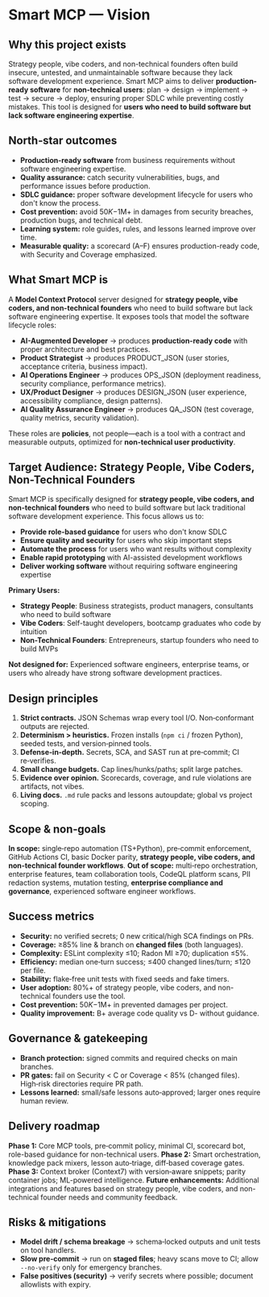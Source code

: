 # Smart MCP — Vision

## Why this project exists
Strategy people, vibe coders, and non-technical founders often build insecure, untested, and unmaintainable software because they lack software development experience. Smart MCP aims to deliver **production-ready software** for **non-technical users**: plan → design → implement → test → secure → deploy, ensuring proper SDLC while preventing costly mistakes. This tool is designed for **users who need to build software but lack software engineering expertise**.

## North‑star outcomes
- **Production-ready software** from business requirements without software engineering expertise.
- **Quality assurance:** catch security vulnerabilities, bugs, and performance issues before production.
- **SDLC guidance:** proper software development lifecycle for users who don't know the process.
- **Cost prevention:** avoid $50K-$1M+ in damages from security breaches, production bugs, and technical debt.
- **Learning system:** role guides, rules, and lessons learned improve over time.
- **Measurable quality:** a scorecard (A–F) ensures production-ready code, with Security and Coverage emphasized.

## What Smart MCP is
A **Model Context Protocol** server designed for **strategy people, vibe coders, and non-technical founders** who need to build software but lack software engineering expertise. It exposes tools that model the software lifecycle roles:
- **AI-Augmented Developer** → produces **production-ready code** with proper architecture and best practices.
- **Product Strategist** → produces PRODUCT_JSON (user stories, acceptance criteria, business impact).
- **AI Operations Engineer** → produces OPS_JSON (deployment readiness, security compliance, performance metrics).
- **UX/Product Designer** → produces DESIGN_JSON (user experience, accessibility compliance, design patterns).
- **AI Quality Assurance Engineer** → produces QA_JSON (test coverage, quality metrics, security validation).

These roles are **policies**, not people—each is a tool with a contract and measurable outputs, optimized for **non-technical user productivity**.

## Target Audience: Strategy People, Vibe Coders, Non-Technical Founders
Smart MCP is specifically designed for **strategy people, vibe coders, and non-technical founders** who need to build software but lack traditional software development experience. This focus allows us to:

- **Provide role-based guidance** for users who don't know SDLC
- **Ensure quality and security** for users who skip important steps
- **Automate the process** for users who want results without complexity
- **Enable rapid prototyping** with AI-assisted development workflows
- **Deliver working software** without requiring software engineering expertise

**Primary Users:**
- **Strategy People**: Business strategists, product managers, consultants who need to build software
- **Vibe Coders**: Self-taught developers, bootcamp graduates who code by intuition
- **Non-Technical Founders**: Entrepreneurs, startup founders who need to build MVPs

**Not designed for:** Experienced software engineers, enterprise teams, or users who already have strong software development practices.

## Design principles
1. **Strict contracts.** JSON Schemas wrap every tool I/O. Non‑conformant outputs are rejected.
2. **Determinism > heuristics.** Frozen installs (`npm ci` / frozen Python), seeded tests, and version‑pinned tools.
3. **Defense‑in‑depth.** Secrets, SCA, and SAST run at pre‑commit; CI re‑verifies.
4. **Small change budgets.** Cap lines/hunks/paths; split large patches.
5. **Evidence over opinion.** Scorecards, coverage, and rule violations are artifacts, not vibes.
6. **Living docs.** `.md` rule packs and lessons autoupdate; global vs project scoping.

## Scope & non‑goals
**In scope:** single‑repo automation (TS+Python), pre‑commit enforcement, GitHub Actions CI, basic Docker parity, **strategy people, vibe coders, and non-technical founder workflows**.
**Out of scope:** multi‑repo orchestration, enterprise features, team collaboration tools, CodeQL platform scans, PII redaction systems, mutation testing, **enterprise compliance and governance**, experienced software engineer workflows.

## Success metrics
- **Security:** no verified secrets; 0 new critical/high SCA findings on PRs.
- **Coverage:** ≥85% line & branch on **changed files** (both languages).
- **Complexity:** ESLint complexity ≤10; Radon MI ≥70; duplication ≤5%.
- **Efficiency:** median one‑turn success; ≤400 changed lines/turn; ≤120 per file.
- **Stability:** flake‑free unit tests with fixed seeds and fake timers.
- **User adoption:** 80%+ of strategy people, vibe coders, and non-technical founders use the tool.
- **Cost prevention:** $50K-$1M+ in prevented damages per project.
- **Quality improvement:** B+ average code quality vs D- without guidance.

## Governance & gatekeeping
- **Branch protection:** signed commits and required checks on main branches.
- **PR gates:** fail on Security < C or Coverage < 85% (changed files). High‑risk directories require PR path.
- **Lessons learned:** small/safe lessons auto‑approved; larger ones require human review.

## Delivery roadmap
**Phase 1:** Core MCP tools, pre‑commit policy, minimal CI, scorecard bot, role-based guidance for non-technical users.
**Phase 2:** Smart orchestration, knowledge pack mixers, lesson auto‑triage, diff‑based coverage gates.
**Phase 3:** Context broker (Context7) with version‑aware snippets; parity container jobs; ML-powered intelligence.
**Future enhancements:** Additional integrations and features based on strategy people, vibe coders, and non-technical founder needs and community feedback.

## Risks & mitigations
- **Model drift / schema breakage** → schema‑locked outputs and unit tests on tool handlers.
- **Slow pre‑commit** → run on **staged files**; heavy scans move to CI; allow `--no-verify` only for emergency branches.
- **False positives (security)** → verify secrets where possible; document allowlists with expiry.
